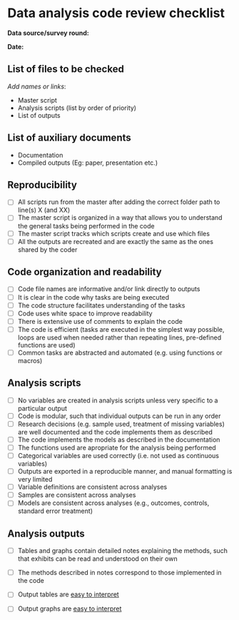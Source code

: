 # Data analysis code review checklist

**Data source/survey round:**

**Date:**  

## List of files to be checked 
_Add names or links_:
- Master script
- Analysis scripts (list by order of priority)
- List of outputs

## List of auxiliary documents
- Documentation
- Compiled outputs (Eg: paper, presentation etc.)

## Reproducibility
- [ ] All scripts run from the master after adding the correct folder path to line(s) X (and XX)
- [ ] The master script is organized in a way that allows you to understand the general tasks being performed in the code
- [ ] The master script tracks which scripts create and use which files
- [ ] All the outputs are recreated and are exactly the same as the ones shared by the coder

## Code organization and readability
- [ ] Code file names are informative and/or link directly to outputs
- [ ] It is clear in the code why tasks are being executed
- [ ] The code structure facilitates understanding of the tasks
- [ ] Code uses white space to improve readability
- [ ] There is extensive use of comments to explain the code
- [ ] The code is efficient (tasks are executed in the simplest way possible, loops are used when needed rather than repeating lines, pre-defined functions are used)
- [ ] Common tasks are abstracted and automated (e.g. using functions or macros)

## Analysis scripts
- [ ] No variables are created in analysis scripts unless very specific to a particular output
- [ ] Code is modular, such that individual outputs can be run in any order
- [ ] Research decisions (e.g. sample used, treatment of missing variables) are well documented and the code implements them as described
- [ ] The code implements the models as described in the documentation
- [ ] The functions used are apropriate for the analysis being performed
- [ ] Categorical variables are used correctly (i.e. not used as continuous variables)
- [ ] Outputs are exported in a reproducible manner, and manual formatting is very limited
- [ ] Variable definitions are consistent across analyses
- [ ] Samples are consistent across analyses
- [ ] Models are consistent across analyses (e.g., outcomes, controls, standard error treatment)

## Analysis outputs
- [ ] Tables and graphs contain detailed notes explaining the methods, such that exhibits can be read and understood on their own
- [ ] The methods described in notes correspond to those implemented in the code
- [ ] Output tables are [easy to interpret](https://dimewiki.worldbank.org/Checklist:_Submit_Table)
- [ ] Output graphs are [easy to interpret](https://dimewiki.worldbank.org/Checklist:_Reviewing_Graphs)

